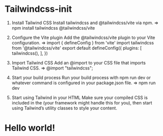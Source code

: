 # Tailwindcss-init

1) Install Tailwind CSS
Install tailwindcss and @tailwindcss/vite via npm.
=> npm install tailwindcss @tailwindcss/vite

2) Configure the Vite plugin
Add the @tailwindcss/vite plugin to your Vite configuration.
=>
import { defineConfig } from 'vite'
import tailwindcss from '@tailwindcss/vite'
export default defineConfig({
  plugins: [
    tailwindcss(),
  ],
})

3) Import Tailwind CSS
Add an @import to your CSS file that imports Tailwind CSS.
=> @import "tailwindcss";

4) Start your build process
Run your build process with npm run dev or whatever command is configured in your package.json file.
=> npm run dev

5) Start using Tailwind in your HTML
Make sure your compiled CSS is included in the <head> (your framework might handle this for you), then start using Tailwind’s utility classes to style your content.
<!doctype html>
<html>
<head>
  <meta charset="UTF-8">
  <meta name="viewport" content="width=device-width, initial-scale=1.0">
  <link href="/src/styles.css" rel="stylesheet">
</head>
<body>
  <h1 class="text-3xl font-bold underline">
    Hello world!
  </h1>
</body>
</html>


